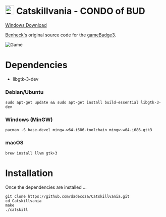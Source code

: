 # <img src="https://raw.githubusercontent.com/dadecoza/Catskillvania/main/UI/Catskillvania.ico" alt="Bud" height="28px" /> Catskillvania - CONDO of BUD

 [Windows Download](https://github.com/dadecoza/Catskillvania/releases/download/fourth/catskill_win64_20240411.zip)

 [Benheck's](https://github.com/benheck) original source code for the [gameBadge3](https://github.com/benheck/gamebadge3).

![Game](https://github.com/dadecoza/Catskillvania/blob/main/UI/Catskill.gif?raw=true)

# Dependencies
* libgtk-3-dev

### Debian/Ubuntu
```
sudo apt-get update && sudo apt-get install build-essential libgtk-3-dev
```

### Windows (MinGW)
```
pacman -S base-devel mingw-w64-i686-toolchain mingw-w64-i686-gtk3 
```

### macOS
```
brew install llvm gtk+3
```

# Installation
Once the dependencies are installed ...
```
git clone https://github.com/dadecoza/Catskillvania.git
cd Catskillvania
make
./catskill
```
